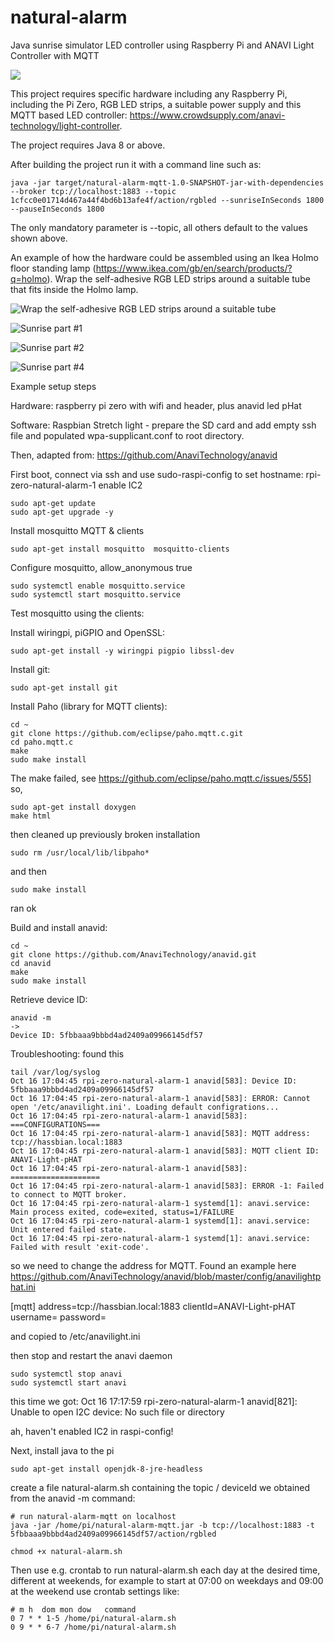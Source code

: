 # natural-alarm
Java sunrise simulator LED controller using Raspberry Pi and ANAVI Light Controller with MQTT

![](https://github.com/freddieFishCake/natural-alarm/blob/master/IMG_8302_small.jpg)

This project requires specific hardware including any Raspberry Pi, including the Pi Zero, RGB LED strips, a suitable power supply and this MQTT based LED controller:  https://www.crowdsupply.com/anavi-technology/light-controller.

The project requires Java 8 or above.

After building the project run it with a command line such as:
```
java -jar target/natural-alarm-mqtt-1.0-SNAPSHOT-jar-with-dependencies --broker tcp://localhost:1883 --topic 1cfcc0e01714d467a44f4bd6b13afe4f/action/rgbled --sunriseInSeconds 1800 --pauseInSeconds 1800
```
The only mandatory parameter is --topic, all others default to the values shown above.

An example of how the hardware could be assembled using an Ikea Holmo floor standing lamp (https://www.ikea.com/gb/en/search/products/?q=holmo). Wrap the self-adhesive RGB LED strips around a suitable tube that fits inside the Holmo lamp.

![Wrap the self-adhesive RGB LED strips around a suitable tube](https://github.com/freddieFishCake/natural-alarm/blob/master/IMG_8298_small.jpg)

![Sunrise part #1](https://github.com/freddieFishCake/natural-alarm/blob/master/IMG_8307_small.jpg)

![Sunrise part #2](https://github.com/freddieFishCake/natural-alarm/blob/master/IMG_8306_small.jpg)

![Sunrise part #4](https://github.com/freddieFishCake/natural-alarm/blob/master/IMG_8305_small.jpg)

Example setup steps

Hardware: raspberry pi zero with wifi and header, plus anavid led pHat

Software: Raspbian Stretch light - prepare the SD card and add empty ssh file and populated wpa-supplicant.conf to root directory.

Then, adapted from: https://github.com/AnaviTechnology/anavid

First boot, connect via ssh and use sudo-raspi-config to set
hostname: rpi-zero-natural-alarm-1
enable IC2

```
sudo apt-get update
sudo apt-get upgrade -y
```

Install mosquitto MQTT & clients
```
sudo apt-get install mosquitto  mosquitto-clients
```
Configure mosquitto, 
allow_anonymous true

```
sudo systemctl enable mosquitto.service
sudo systemctl start mosquitto.service
```

Test mosquitto using the clients:

Install wiringpi, piGPIO and OpenSSL:
```
sudo apt-get install -y wiringpi pigpio libssl-dev
```

Install git:
```
sudo apt-get install git
```

Install Paho (library for MQTT clients):
```
cd ~
git clone https://github.com/eclipse/paho.mqtt.c.git
cd paho.mqtt.c
make
sudo make install
```
The make failed, see https://github.com/eclipse/paho.mqtt.c/issues/555]
so,
```
sudo apt-get install doxygen
make html
```
then cleaned up previously broken installation
```
sudo rm /usr/local/lib/libpaho*
```

and then
```
sudo make install
```
ran ok

Build and install anavid:
```
cd ~
git clone https://github.com/AnaviTechnology/anavid.git
cd anavid
make
sudo make install
```

Retrieve device ID:
```
anavid -m
->
Device ID: 5fbbaaa9bbbd4ad2409a09966145df57
```

Troubleshooting:
found this
```
tail /var/log/syslog
Oct 16 17:04:45 rpi-zero-natural-alarm-1 anavid[583]: Device ID: 5fbbaaa9bbbd4ad2409a09966145df57
Oct 16 17:04:45 rpi-zero-natural-alarm-1 anavid[583]: ERROR: Cannot open '/etc/anavilight.ini'. Loading default configrations...
Oct 16 17:04:45 rpi-zero-natural-alarm-1 anavid[583]: ===CONFIGURATIONS===
Oct 16 17:04:45 rpi-zero-natural-alarm-1 anavid[583]: MQTT address: tcp://hassbian.local:1883
Oct 16 17:04:45 rpi-zero-natural-alarm-1 anavid[583]: MQTT client ID: ANAVI-Light-pHAT
Oct 16 17:04:45 rpi-zero-natural-alarm-1 anavid[583]: ====================
Oct 16 17:04:45 rpi-zero-natural-alarm-1 anavid[583]: ERROR -1: Failed to connect to MQTT broker.
Oct 16 17:04:45 rpi-zero-natural-alarm-1 systemd[1]: anavi.service: Main process exited, code=exited, status=1/FAILURE
Oct 16 17:04:45 rpi-zero-natural-alarm-1 systemd[1]: anavi.service: Unit entered failed state.
Oct 16 17:04:45 rpi-zero-natural-alarm-1 systemd[1]: anavi.service: Failed with result 'exit-code'.
```
so we need to change the address for MQTT. Found an example here https://github.com/AnaviTechnology/anavid/blob/master/config/anavilightphat.ini

[mqtt]
address=tcp://hassbian.local:1883
clientId=ANAVI-Light-pHAT
username=
password=

and copied to /etc/anavilight.ini

then stop and restart the anavi daemon
```
sudo systemctl stop anavi
sudo systemctl start anavi
```
this time we got:
Oct 16 17:17:59 rpi-zero-natural-alarm-1 anavid[821]: Unable to open I2C device: No such file or directory

ah, haven't enabled IC2 in raspi-config!

Next, install java to the pi
```
sudo apt-get install openjdk-8-jre-headless 
```
create a file natural-alarm.sh containing the topic / deviceId we obtained from the anavid -m command:

```
# run natural-alarm-mqtt on localhost
java -jar /home/pi/natural-alarm-mqtt.jar -b tcp://localhost:1883 -t 5fbbaaa9bbbd4ad2409a09966145df57/action/rgbled
```

```
chmod +x natural-alarm.sh
```
Then use e.g. crontab to run natural-alarm.sh each day at the desired time, different at weekends, for example to start at 07:00 on weekdays and 09:00 at the weekend use crontab settings like:
```
# m h  dom mon dow   command
0 7 * * 1-5 /home/pi/natural-alarm.sh
0 9 * * 6-7 /home/pi/natural-alarm.sh
```

